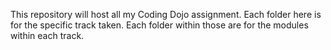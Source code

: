 This repository will host all my Coding Dojo assignment.
Each folder here is for the specific track taken. Each folder within those are for the modules within each track.
